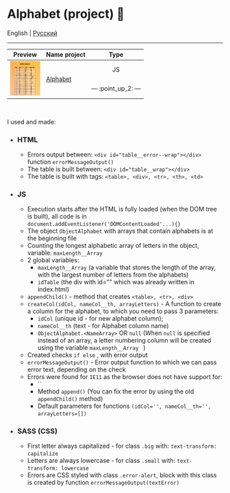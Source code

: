# Alphabet (project) :open_file_folder:


English | [Русский](README.ru.md)
<hr>



<!-- table site Preview -->
<table align="">
  <thead>
    <tr>
      <th align="center">
        Preview
      </th>
      <th align="center">
        Name project
      </th>
      <th align="center">
        Type
      </th>
    </tr>
  </thead>
  <tbody>
    <!-- site 👇 -->
    <tr>
      <!-- td 🔳 -->
      <td align="center" colspan="1" rowspan="2">
        <a href="https://awake-coding.github.io/alphabet/" rel="nofollow">
          <img src="../image/alphabet-preview.jpg" title="Go to the site" alt="alphabet-preview" style="width: 70px;">
        </a>
      </td>
      <!-- td 🔳 -->
      <td rowspan="2">
        <a href="https://awake-coding.github.io/alphabet/" rel="nofollow">
          Alphabet
        </a>
      </td>
      <!-- td 🔳 -->
      <td align="center">JS</td>
    </tr>
    <!-- 🔴 row 2 -->
    <tr>
      <td align="center">
        <!-- 2 sections -->
        — :point_up_2: —
      </td>
    </tr>
    <!-- site 👇 -->
  </tbody>
</table><br>



I used and made:
  - ### HTML
      - Errors output between: ```<div id="table__error--wrap"></div>``` function ```errorMessageOutput()```
      - The table is built between: ```<div id="table__wrap"></div>```
      - The table is built with tags: ```<table>, <div>, <tr>, <th>, <td>```
  - ### JS
      - Execution starts after the HTML is fully loaded (when the DOM tree is built), all code is in ```document.addEventListener('DOMContentLoaded'...){}```
      - The object ```ObjectAlphabet``` with arrays that contain alphabets is at the beginning file
      - Counting the longest alphabetic array of letters in the object, variable: ```maxLength__Array```
      - 2 global variables:
          - ```maxLength__Array``` (a variable that stores the length of the array, with the largest number of letters from the alphabets)
          - ```idTable``` (the div with id="" which was already written in index.html)
      - ```appendChild()``` - method that creates ```<table>, <tr>, <div>```
      - ```createCol(idCol, nameCol__th, arrayLetters)``` - A function to create a column for the alphabet, to which you need to pass 3 parameters:
          - ```idCol``` (unique id - for new alphabet column);
          - ```nameCol__th``` (text - for Alphabet column name)
          - ```ObjectAlphabet.<NameArray>``` OR ```null``` (When ```null``` is specified instead of an array, a letter numbering column will be created using the variable ```maxLength__Array ``` )
      - Created checks ```if else``` , with error output
      - ```errorMessageOutput()``` - Error output function to which we can pass error text, depending on the check
      - Errors were found for ```IE11``` as the browser does not have support for:
          - ``
          - Method ```append()``` (You can fix the error by using the old ```appendChild()``` method)
          - Default parameters for functions ```(idCol='', nameCol__th='', arrayLetters=[])```
  - ### SASS (CSS)
      - First letter always capitalized - for class ```.big``` with: ```text-transform: capitalize```
      - Letters are always lowercase - for class ```.small``` with: ```text-transform: lowercase```
      - Errors are CSS styled with class ```.error-alert```, block with this class is created by function ```errorMessageOutput(textError)```